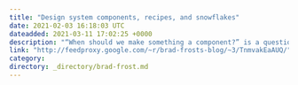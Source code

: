 ```yaml
---
title: "Design system components, recipes, and snowflakes"
date: 2021-02-03 16:18:03 UTC
dateadded: 2021-03-11 17:02:25 +0000
description: "“When should we make something a component?” is a question I’ve been fielding for years. My strong answer: right from the start. Creating things with a component-based mindset right out the gate saves countless hours and wailing and gnashing of […]"
link: "http://feedproxy.google.com/~r/brad-frosts-blog/~3/TnmvakEaAUQ/"
category:
directory: _directory/brad-frost.md
---
```

